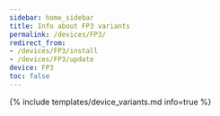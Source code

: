 ```yaml
---
sidebar: home_sidebar
title: Info about FP3 variants
permalink: /devices/FP3/
redirect_from:
- /devices/FP3/install
- /devices/FP3/update
device: FP3
toc: false
---
```

{% include templates/device_variants.md info=true %}
